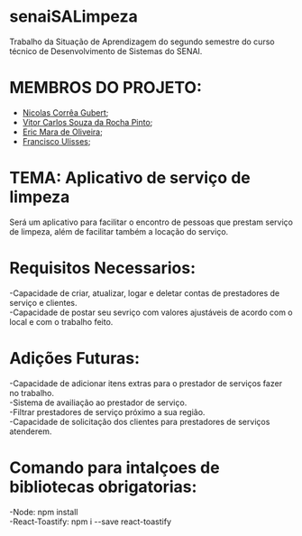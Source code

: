 # senaiSALimpeza

Trabalho da Situação de Aprendizagem do segundo semestre do curso técnico de Desenvolvimento de Sistemas do SENAI.

# MEMBROS DO PROJETO:
- [Nicolas Corrêa Gubert](https://github.com/correagubert);
- [Vitor Carlos Souza da Rocha Pinto](https://github.com/OracleThe61);
- [Eric Mara de Oliveira](https://github.com/Eric02222);
- [Francisco Ulisses](https://github.com/ulissessantos95);
  
# TEMA: Aplicativo de serviço de limpeza
Será um aplicativo para facilitar o encontro de pessoas que prestam serviço de limpeza, além de facilitar também a locação do serviço.

# Requisitos Necessarios:
-Capacidade de criar, atualizar, logar e deletar contas de prestadores de serviço e clientes.  
-Capacidade de postar seu sevriço com valores ajustáveis de acordo com o local e com o trabalho feito.  

# Adições Futuras: 
-Capacidade de adicionar itens extras para o prestador de serviços fazer no trabalho.  
-Sistema de availiação ao prestador de serviço.  
-Filtrar prestadores de serviço próximo a sua região.  
-Capacidade de solicitação dos clientes para prestadores de serviços atenderem.  

# Comando para intalçoes de bibliotecas obrigatorias: 
-Node: npm install  
-React-Toastify: npm i --save react-toastify
